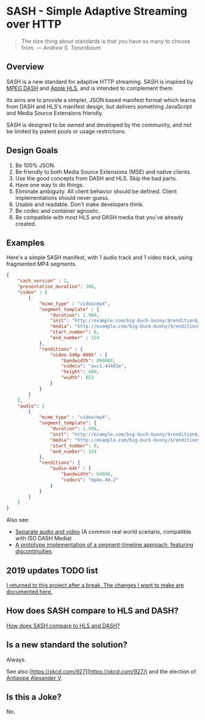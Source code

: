 # SASH - Simple Adaptive Streaming over HTTP

> The nice thing about standards is that you have so many to choose from. *&mdash; Andrew S. Tanenbaum*

## Overview

SASH is a new standard for adaptive HTTP streaming. SASH is inspired by [MPEG DASH](https://en.wikipedia.org/wiki/Dynamic_Adaptive_Streaming_over_HTTP) and [Apple HLS](https://en.wikipedia.org/wiki/HTTP_Live_Streaming), and is intended to complement them. 

Its aims are to provide a simpler, JSON based manifest format which learns from DASH and HLS's manifest design, but delivers something JavaScript and Media Source Extensions friendly.

SASH is designed to be owned and developed by the community, and not be limited by patent pools or usage restrictions.

## Design Goals

1. Be 100% JSON.
2. Be friendly to both Media Source Extensions (MSE) and native clients.
3. Use the good concepts from DASH and HLS. Skip the bad parts.
4. Have one way to do things.
5. Eliminate ambiguity. All client behavior should be defined. Client implementations should never guess.
6. Usable and readable. Don't make developers think. 
7. Be codec and container agnostic.
8. Be compatible with most HLS and DASH media that you've already created.

## Examples

Here's a simple SASH manifest, with 1 audio track and 1 video track, using fragmented MP4 segments.

```json
{
    "sash_version" : 2,
    "presentation_duration": 300,
    "video" : [
        {
            "mime_type" : "video/mp4",
            "segment_template" : {
                "duration": 1.960,
                "init": "http://example.com/big-buck-bunny/$rendition$/init.m4f",
                "media": "http://example.com/big-buck-bunny/$rendition$/segment$number$.m4f",
                "start_number": 0,
                "end_number" : 154
            },
            "renditions" : {
                "video-540p-800k" : {
                    "bandwidth": 800000,
                    "codecs": "avc1.4d401e",
                    "height": 480,
                    "width": 852
                }
            }
        }
    ],
    "audio": [
        {
            "mime_type" : "video/mp4",
            "segment_template": {
                "duration": 1.996,
                "init": "http://example.com/big-buck-bunny/$rendition$/init.m4f",
                "media": "http://example.com/big-buck-bunny/$rendition$/segment$number$.m4f",
                "start_number": 0,
                "end_number": 154
            },
            "renditions": {
                "audio-64k" : {
                    "bandwidth": 64000,
                    "codecs": "mp4a.40.2"
                }
            }
        }
    ]
}

```

Also see:
* [Separate audio and video](0.2/sash-mbr-video-single-audio.json) (A common real world scenario, compatible with ISO DASH Media)
* [A prototype implementation of a segment-timeline approach, featuring discontinuities](0.2/sash-simple-timeline-with-disco.json)

## 2019 updates TODO list

[I returned to this project after a break. The changes I want to make are documented here.](2019-notes.md)

## How does SASH compare to HLS and DASH?

[How does SASH compare to HLS and DASH?](comparison.md)

## Is a new standard the solution?

Always.

See also [https://xkcd.com/927](https://xkcd.com/927/) and the election of [Antipope Alexander V](http://en.wikipedia.org/wiki/Antipope_Alexander_V).

## Is this a Joke?

No.
